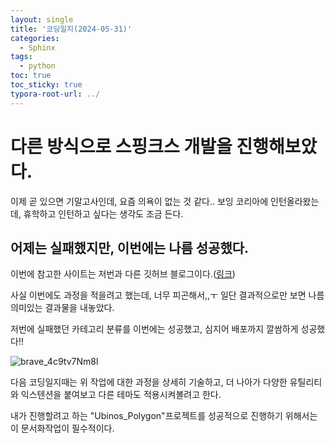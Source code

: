 ```yaml
---
layout: single
title: '코딩일지(2024-05-31)'
categories:
  - Sphinx
tags:
  - python
toc: true
toc_sticky: true
typora-root-url: ../
---
```








# 다른 방식으로 스핑크스 개발을 진행해보았다.



이제 곧 있으면 기말고사인데, 요즘 의욕이 없는 것 같다.. 보잉 코리아에 인턴올라왔는데, 휴학하고 인턴하고 싶다는 생각도 조금 든다.



## 어제는 실패했지만, 이번에는 나름 성공했다.

이번에 참고한 사이트는 저번과 다른 깃허브 블로그이다.([링크](https://wooiljeong.github.io/python/sphinx-quick-start/#sphinx-%EC%84%A4%EC%B9%98%ED%95%98%EA%B8%B0))

사실 이번에도 과정을 적을려고 했는데, 너무 피곤해서,,ㅜ 일단 결과적으로만 보면 나름 의미있는 결과물을 내놓았다.

저번에 실패했던 카테고리 분류를 이번에는 성공했고, 심지어 배포까지 깔쌈하게 성공했다!!

![brave_4c9tv7Nm8l](./../ComputerNetwork-Tutorial/images/2024-05-31-codinglog(132)/brave_4c9tv7Nm8l.webp)



다음 코딩일지때는 위 작업에 대한 과정을 상세히 기술하고, 더 나아가 다양한 유틸리티와 익스텐션을 붙여보고 다른 테마도 적용시켜볼려고 한다.

내가 진행할려고 하는 "Ubinos_Polygon"프로젝트를 성공적으로 진행하기 위해서는 이 문서화작업이 필수적이다.











